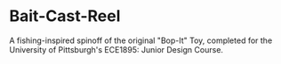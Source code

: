 # Bait-Cast-Reel
A fishing-inspired spinoff of the original "Bop-It" Toy, completed for the University of Pittsburgh's ECE1895: Junior Design Course. 
